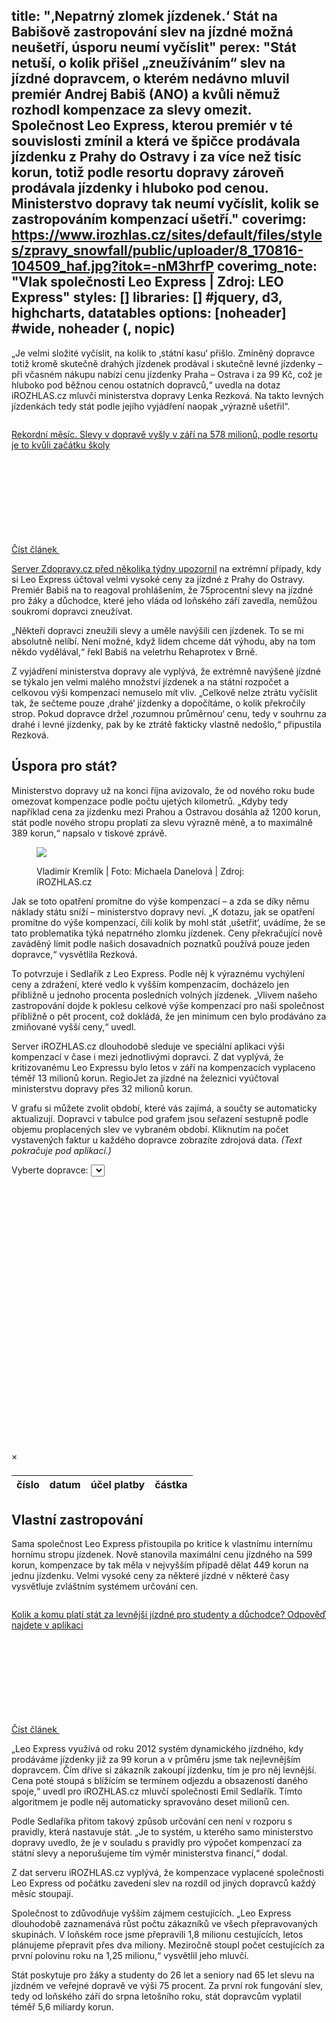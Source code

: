 title: "‚Nepatrný zlomek jízdenek.‘ Stát na Babišově zastropování slev na jízdné možná neušetří, úsporu neumí vyčíslit"
perex: "Stát netuší, o kolik přišel „zneužíváním“ slev na jízdné dopravcem, o kterém nedávno mluvil premiér Andrej Babiš (ANO) a kvůli němuž rozhodl kompenzace za slevy omezit. Společnost Leo Express, kterou premiér v té souvislosti zmínil a která ve špičce prodávala jízdenku z Prahy do Ostravy i za více než tisíc korun, totiž podle resortu dopravy zároveň prodávala jízdenky i hluboko pod cenou. Ministerstvo dopravy tak neumí vyčíslit, kolik se zastropováním kompenzací ušetří."
coverimg: https://www.irozhlas.cz/sites/default/files/styles/zpravy_snowfall/public/uploader/8_170816-104509_haf.jpg?itok=-nM3hrfP
coverimg_note: "Vlak společnosti Leo Express | Zdroj: LEO Express"
styles: []
libraries: [] #jquery, d3, highcharts, datatables
options: [noheader] #wide, noheader (, nopic)
---

„Je velmi složité vyčíslit, na kolik to ‚státní kasu‘ přišlo. Zmíněný dopravce totiž kromě skutečně drahých jízdenek prodával i skutečně levné jízdenky – při včasném nákupu nabízí cenu jízdenky Praha – Ostrava i za 99 Kč, což je hluboko pod běžnou cenou ostatních dopravců,“ uvedla na dotaz iROZHLAS.cz mluvčí ministerstva dopravy Lenka Rezková. Na takto levných jízdenkách tedy stát podle jejího vyjádření naopak „výrazně ušetřil“.

<!-- wa data-asset-id="5dd6ba923c6b55.42744769" data-asset-type="article_news" --><a href="/ekonomika/slevy-v-doprave-ministerstvo-zari_1911201104_pj" class="b-inline b-inline--right">
  <div class="b-inline__wrap">
            <div class="b-inline__img">
          <div class="img img--16x9 img--w238">
              <span     class="img__holder " data-srcset='["https://www.irozhlas.cz/sites/default/files/styles/zpravy_rubrikovy_nahled/public/uploader/ceske-drahy-osobak_180412-124411_ace.jpg?itok=AbKtopsh 238x134"]'  >

  <noscript>    <img src="https://www.irozhlas.cz/sites/default/files/styles/zpravy_rubrikovy_nahled/public/uploader/ceske-drahy-osobak_180412-124411_ace.jpg?itok=AbKtopsh" alt="" />  </noscript>
</span>
          </div>
        </div>
        <div class="b-inline__content">
      <p class="text-xs--m text-serif">
        Rekordní měsíc. Slevy v&nbsp;dopravě vyšly v&nbsp;září na 578 milionů, podle resortu je to kvůli začátku školy      </p>
    </div>
    <p class="b-inline__more">
      <span class="link-more">
        Číst článek
        <span class="icon-svg icon-svg--arrow-dots ">
    <svg class="icon-svg__svg" xmlns:xlink="http://www.w3.org/1999/xlink">
      <use xlink:href="/sites/all/themes/custom/irozhlas/img/bg/icons-svg.svg#icon-arrow-dots" x="0" y="0" width="100%" height="100%"></use>
        </span>      </span>
    </p>
  </div>
</a>
<!-- /wa -->

[Server Zdopravy.cz před několika týdny upozornil](https://zdopravy.cz/stat-zvazuje-strop-vypocet-kompenzaci-za-slevy-spor-s-leo-express-dal-trva-35691/) na extrémní případy, kdy si Leo Express účtoval velmi vysoké ceny za jízdné z Prahy do Ostravy. Premiér Babiš na to reagoval prohlášením, že 75procentní slevy na jízdné pro žáky a důchodce, které jeho vláda od loňského září zavedla, nemůžou soukromí dopravci zneužívat.

„Někteří dopravci zneužili slevy a uměle navýšili cen jízdenek. To se mi absolutně nelíbí. Není možné, když lidem chceme dát výhodu, aby na tom někdo vydělával,“ řekl Babiš na veletrhu Rehaprotex v Brně.

Z vyjádření ministerstva dopravy ale vyplývá, že extrémně navýšené jízdné se týkalo jen velmi malého množství jízdenek a na státní rozpočet a celkovou výši kompenzací nemuselo mít vliv. „Celkově nelze ztrátu vyčíslit tak, že sečteme pouze ‚drahé‘ jízdenky a dopočítáme, o kolik překročily strop. Pokud dopravce držel ‚rozumnou průměrnou‘ cenu, tedy v souhrnu za drahé i levné jízdenky, pak by ke ztrátě fakticky vlastně nedošlo,“ připustila Rezková.

## Úspora pro stát?

Ministerstvo dopravy už na konci října avizovalo, že od nového roku bude omezovat kompenzace podle počtu ujetých kilometrů. „Kdyby tedy například cena za jízdenku mezi Prahou a Ostravou dosáhla až 1200 korun, stát podle nového stropu proplatí za slevu výrazně méně, a to maximálně 389 korun,“ napsalo v tiskové zprávě.

<!--wa data-asset-id="5dd6bb31bf9124.04535236" data-asset-type="image_news"-->
<figure class=""><p class="img img--16x9 is-loaded" data-text-version="Načíst obrázek"><a href="/fotogalerie/8113089?fid=8796327" class="img__holder is-loading is-loaded is-visible" data-srcset="[&quot;https://www.irozhlas.cz/sites/default/files/styles/zpravy_otvirak_velky/public/uploader/b_kremlik_2_190506-121133_mda.jpg?itok=QHpMxca3 620x349&quot;]"><noscript><img src="https://www.irozhlas.cz/sites/default/files/styles/zpravy_otvirak_velky/public/uploader/b_kremlik_2_190506-121133_mda.jpg?itok=QHpMxca3" alt="" /></noscript><img src="https://www.irozhlas.cz/sites/default/files/styles/zpravy_otvirak_velky/public/uploader/b_kremlik_2_190506-121133_mda.jpg?itok=QHpMxca3"></a></p><figcaption>Vladimír Kremlík | Foto: Michaela Danelová | Zdroj: iROZHLAS.cz</figcaption></figure>
<!--/wa-->

Jak se toto opatření promítne do výše kompenzací – a zda se díky němu náklady státu sníží – ministerstvo dopravy neví. „K dotazu, jak se opatření promítne do výše kompenzací, čili kolik by mohl stát ‚ušetřit‘, uvádíme, že se tato problematika týká nepatrného zlomku jízdenek. Ceny překračující nově zaváděný limit podle našich dosavadních poznatků používá pouze jeden dopravce,“ vysvětlila Rezková.

To potvrzuje i Sedlařík z Leo Express. Podle něj k výraznému vychýlení ceny a zdražení, které vedlo k vyšším kompenzacím, docházelo jen přibližně u jednoho procenta posledních volných jízdenek. „Vlivem našeho zastropování dojde k poklesu celkové výše kompenzací pro naši společnost přibližně o pět procent, což dokládá, že jen minimum cen bylo prodáváno za zmiňované vyšší ceny,“ uvedl.

Server iROZHLAS.cz dlouhodobě sleduje ve speciální aplikaci výši kompenzací v čase i mezi jednotlivými dopravci. Z dat vyplývá, že kritizovanému Leo Expressu bylo letos v září na kompenzacích vyplaceno téměř 13 milionů korun. RegioJet za jízdné na železnici vyúčtoval ministerstvu dopravy přes 32 milionů korun.

V grafu si můžete zvolit období, které vás zajímá, a součty se automaticky aktualizují. Dopravci v tabulce pod grafem jsou seřazení sestupně podle objemu proplacených slev ve vybraném období. Kliknutím na počet vystavených faktur u každého dopravce zobrazíte zdrojová data. *(Text pokračuje pod aplikací.)*

<wide>
<label for="vybiratko">Vyberte dopravce:</label>
<select id="vybiratko">
</select>
<div id="graf" style="height: 400px"></div>
<div id="popisek">
  <h3 id="veta1"></h3>
  <p id="veta2"></p>
</div>
<table id="dodavatele">
  <tbody></tbody>
</table>
</wide>
<div class="modal-azr" id="vypisFaktur">
  <div class="modal-azr-content">
    <span class="close-modal">&times;</span>
    <h3 id="faktury-header"></h3>
    <table id="faktury">
      <thead><tr>
        <th scope="col">číslo</th>
        <th scope="col">datum</th>
        <th scope="col">účel platby</th>
        <th scope="col" style="text-align:right;">částka</th>
      </tr></thead>
      <tbody></tbody>
    </table>
  </div>
</div>

## Vlastní zastropování

Sama společnost Leo Express přistoupila po kritice k vlastnímu internímu hornímu stropu jízdenek. Nově stanovila maximální cenu jízdného na 599 korun, kompenzace by tak měla v nejvyšším případě dělat 449 korun na jednu jízdenku. Velmi vysoké ceny za některé jízdné v některé časy vysvětluje zvláštním systémem určování cen.

<!-- wa data-asset-id="5dd6bb4b5fd021.23281139" data-asset-type="article_news" --><a href="/ekonomika/aplikace-babisovy-slevy-jizdne-doprava-studenti-duchodci_1907110832_pek" class="b-inline b-inline--left">
  <div class="b-inline__wrap">
            <div class="b-inline__img">
          <div class="img img--16x9 img--w238">
              <span     class="img__holder " data-srcset='["https://www.irozhlas.cz/sites/default/files/styles/zpravy_rubrikovy_nahled/public/uploader/screenshot_2019-07-1_190710-194045_pek.png?itok=Wv636MDP 238x134"]'  >

  <noscript>    <img src="https://www.irozhlas.cz/sites/default/files/styles/zpravy_rubrikovy_nahled/public/uploader/screenshot_2019-07-1_190710-194045_pek.png?itok=Wv636MDP" alt="" />  </noscript>
</span>
          </div>
        </div>
        <div class="b-inline__content">
      <p class="text-xs--m text-serif">
        Kolik a komu platí stát za levnější jízdné pro studenty a důchodce? Odpověď najdete v&nbsp;aplikaci      </p>
    </div>
    <p class="b-inline__more">
      <span class="link-more">
        Číst článek
        <span class="icon-svg icon-svg--arrow-dots ">
    <svg class="icon-svg__svg" xmlns:xlink="http://www.w3.org/1999/xlink">
      <use xlink:href="/sites/all/themes/custom/irozhlas/img/bg/icons-svg.svg#icon-arrow-dots" x="0" y="0" width="100%" height="100%"></use>
      
  </span>      </span>
    </p>
  </div>
</a>
<!-- /wa -->

„Leo Express využívá od roku 2012 systém dynamického jízdného, kdy prodáváme jízdenky již za 99 korun a v průměru jsme tak nejlevnějším dopravcem. Čím dříve si zákazník zakoupí jízdenku, tím je pro něj levnější. Cena poté stoupá s blížícím se termínem odjezdu a obsazeností daného spoje,“ uvedl pro iROZHLAS.cz mluvčí společnosti Emil Sedlařík. Tímto algoritmem je podle něj automaticky spravováno deset milionů cen.

Podle Sedlaříka přitom takový způsob určování cen není v rozporu s pravidly, která nastavuje stát. „Je to systém, u kterého samo ministerstvo dopravy uvedlo, že je v souladu s pravidly pro výpočet kompenzací za státní slevy a neporušujeme tím výměr ministerstva financí,“ dodal.

Z dat serveru iROZHLAS.cz vyplývá, že kompenzace vyplacené společnosti Leo Express od počátku zavedení slev na rozdíl od jiných dopravců každý měsíc stoupají.

Společnost to zdůvodňuje vyšším zájmem cestujících. „Leo Express dlouhodobě zaznamenává růst počtu zákazníků ve všech přepravovaných skupinách. V loňském roce jsme přepravili 1,8 milionu cestujících, letos plánujeme přepravit přes dva miliony. Meziročně stoupl počet cestujících za první polovinu roku na 1,25 milionu,“ vysvětlil jeho mluvčí.

Stát poskytuje pro žáky a studenty do 26 let a seniory nad 65 let slevu na jízdném ve veřejné dopravě ve výši 75 procent. Za první rok fungování slev, tedy od loňského září do srpna letošního roku, stát dopravcům vyplatil téměř 5,6 miliardy korun.
